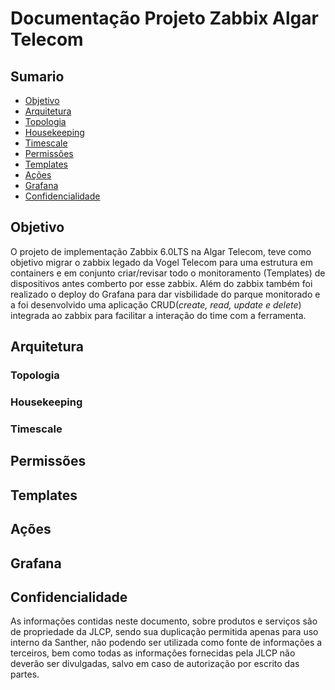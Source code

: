 # Documentação Projeto Zabbix Algar Telecom

## Sumario

* [Objetivo](#Objetivo)
* [Arquitetura](#Arquitetura)
* [Topologia](#Topologia)
* [Housekeeping](#Housekeeping)
* [Timescale](#Timescale)
* [Permissões](#Permissões)
* [Templates](#Templates)
* [Ações](#Ações)
* [Grafana](#Grafana)
* [Confidencialidade](#Confidencialidade)

## Objetivo

O projeto de implementação Zabbix 6.0LTS na Algar Telecom, teve como objetivo migrar o zabbix legado da Vogel Telecom para uma estrutura em containers e em conjunto criar/revisar todo o monitoramento (Templates) de dispositivos antes comberto por esse zabbix. Além do zabbix também foi realizado o deploy do Grafana para dar visbilidade do parque monitorado e a foi desenvolvido uma aplicação CRUD(_create, read, update e delete_) integrada ao zabbix para facilitar a interação do time com a ferramenta.

## Arquitetura

### Topologia

### Housekeeping

### Timescale

## Permissões

## Templates

## Ações

## Grafana

## Confidencialidade

As informações contidas neste documento, sobre produtos e serviços são de propriedade da JLCP, sendo sua duplicação permitida apenas para uso interno da Santher, não podendo ser utilizada como fonte de informações a terceiros, bem como todas as informações fornecidas pela JLCP não deverão ser divulgadas, salvo em caso de autorização por escrito das partes.
